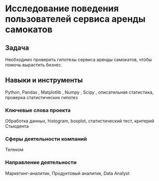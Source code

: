 # Исследование поведения пользователей сервиса аренды самокатов 

##  Задача  
Необходимо проверить гипотезы сервиса аренды самокатов, чтобы помочь вырастить бизнес.

## Навыки и инструменты 
Python, Pandas , Matplotlib , Numpy , Scipy , описательная статистика, проверка статистических гипотез 

### Ключевые слова проекта 
Обработка данных, histogram, boxplot, статистический тест, критерий Стьюдента

### Сферы деятельности компаний 
Телеком 

### Направление деятельности 
Маркетинг-аналитик, 
Продуктовый аналитик, 
Data Analyst 
